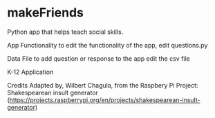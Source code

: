 # makeFriends
Python app that helps teach social skills.

App Functionality
to edit the functionality of the app, edit questions.py

Data File
to add question or response to the app edit the csv file

K-12 Application

Credits
Adapted by, Wilbert Chagula, from the Raspbery Pi Project: Shakespearean insult generator (https://projects.raspberrypi.org/en/projects/shakespearean-insult-generator) 
